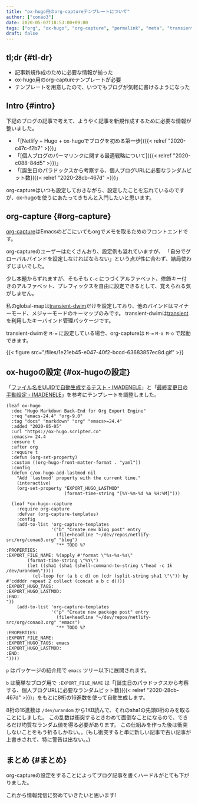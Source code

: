 ```yaml
---
title: "ox-hugo用のorg-captureテンプレートについて"
author: ["conao3"]
date: 2020-05-07T18:53:00+09:00
tags: ["org", "ox-hugo", "org-capture", "permalink", "meta", "transient-dwim"]
draft: false
---
```


## tl;dr {#tl-dr}

-   記事新規作成のために必要な情報が揃った
-   ox-hugo用のorg-captureテンプレートが必要
-   テンプレートを用意したので、いつでもブログが気軽に書けるようになった


## Intro {#intro}

下記のブログの記事で考えて、ようやく記事を新規作成するために必要な情報が整いました。

-   「[Netlify + Hugo + ox-hugoでブログを初める第一歩]({{< relref "2020-c47c-f2b7" >}})」
-   「[個人ブログのパーマリンクに関する最適戦略について]({{< relref "2020-c088-84d5" >}})」
-   「[誕生日のパラドックスから考察する、個人ブログURLに必要なランダムビット数]({{< relref "2020-28cb-467d" >}})」

org-captureはいつも設定しておきながら、設定したことを忘れているのですが、ox-hugoを使うにあたってきちんと入門したいと思います。


## org-capture {#org-capture}

[org-capture](https://orgmode.org/org.html#Capture-and-Attachments-1)はEmacsのどこにいてもorgでメモを取るためのフロントエンドです。

org-captureのユーザーはたくさんおり、設定例も溢れていますが、
「自分でグローバルバインドを設定しなければならない」という点が性に合わず、結局使わずじまいでした。

少し本題からずれますが、そもそも `C-c` につづくアルファベット、修飾キー付きのアルファベット、プレフィックスを自由に設定できるとして、覚えられる気がしません。

私のglobal-mapは[transient-dwim](https://github.com/conao3/transient-dwim.el)だけを設定しており、他のバインドはマイナーモード、メジャーモードのキーマップのみです。
transient-dwimは[transient](https://github.com/magit/transient)を利用したキーバインド管理パッケージです。

transient-dwimを `M-=` に設定している場合、org-captureは `M-=` `M-o M-o` で起動できます。

{{< figure src="/files/1e21eb45-e047-40f2-bccd-63683857ec8d.gif" >}}


## ox-hugoの設定 {#ox-hugoの設定}

「[ファイル名をUUIDで自動生成するテスト - IMADENELE](https://pxaka.tokyo/blog/2018/44febe88-04a5-9bc4-6bfb-678a8477a0ed/)」と「[最終変更日の手動設定 - IMADENELE](https://pxaka.tokyo/blog/2018/58e5bcee-1fb9-48a4-628b-a80692983bfe/)」を参考にテンプレートを調整しました。

```emacs-lisp
(leaf ox-hugo
  :doc "Hugo Markdown Back-End for Org Export Engine"
  :req "emacs-24.4" "org-9.0"
  :tag "docs" "markdown" "org" "emacs>=24.4"
  :added "2020-05-05"
  :url "https://ox-hugo.scripter.co"
  :emacs>= 24.4
  :ensure t
  :after org
  :require t
  :defun (org-set-property)
  :custom ((org-hugo-front-matter-format . "yaml"))
  :config
  (defun c/ox-hugo-add-lastmod nil
    "Add `lastmod' property with the current time."
    (interactive)
    (org-set-property "EXPORT_HUGO_LASTMOD"
                      (format-time-string "[%Y-%m-%d %a %H:%M]")))

  (leaf *ox-hugo--capture
    :require org-capture
    :defvar (org-capture-templates)
    :config
    (add-to-list 'org-capture-templates
                 '("b" "Create new blog post" entry
                   (file+headline "~/dev/repos/netlify-src/org/conao3.org" "blog")
                   "** TODO %?
:PROPERTIES:
:EXPORT_FILE_NAME: %(apply #'format \"%s-%s-%s\"
        (format-time-string \"%Y\")
        (let ((sha1 (sha1 (shell-command-to-string \"head -c 1k /dev/urandom\"))))
          (cl-loop for (a b c d) on (cdr (split-string sha1 \"\")) by #'cddddr repeat 2 collect (concat a b c d))))
:EXPORT_HUGO_TAGS:
:EXPORT_HUGO_LASTMOD:
:END:
"))
    (add-to-list 'org-capture-templates
                 '("p" "Create new package post" entry
                   (file+headline "~/dev/repos/netlify-src/org/conao3.org" "emacs")
                   "** TODO %?
:PROPERTIES:
:EXPORT_FILE_NAME:
:EXPORT_HUGO_TAGS: emacs
:EXPORT_HUGO_LASTMOD:
:END:
"))))
```

`p` はパッケージの紹介用で `emacs` ツリー以下に展開されます。

`b` は簡単なブログ用で `:EXPORT_FILE_NAME` は「[誕生日のパラドックスから考察する、個人ブログURLに必要なランダムビット数]({{< relref "2020-28cb-467d" >}})」をもとに8桁の16進数を使って自動生成します。

8桁の16進数は `/dev/urandom` から1KB読んで、それのsha1の先頭8桁のみを取ることにしました。
この乱数は衝突するときわめて面倒なことになるので、できるだけ均質なランダム値を得る必要があります。
この仕組みを作った後は衝突しないことをもう祈るしかない。。(もし衝突すると単に新しい記事で古い記事が上書きされて、特に警告は出ない。。)


## まとめ {#まとめ}

org-captureの設定をすることによってブログ記事を書くハードルがとても下がりました。

これから情報発信に努めていきたいと思います!

